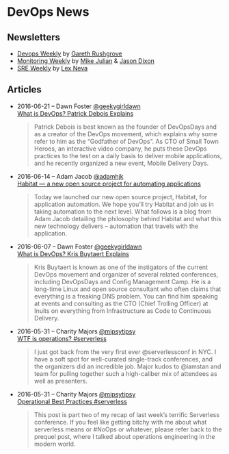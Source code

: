 DevOps News
===========

## Newsletters ##
- [Devops Weekly](http://www.devopsweekly.com/) by [Gareth Rushgrove](https://twitter.com/garethr)
- [Monitoring Weekly](http://weekly.monitoring.love/) by [Mike Julian](https://twitter.com/mike_julian) & [Jason Dixon](https://twitter.com/obfuscurity)
- [SRE Weekly](https://sreweekly.com/) by [Lex Neva](https://sreweekly.com/bio/)

## Articles ##

- 2016-06-21 – Dawn Foster [@geekygirldawn](https://twitter.com/geekygirldawn)  
  [What is DevOps? Patrick Debois Explains](https://www.linux.com/blog/what-devops-patrick-debois-explains)

  > Patrick Debois is best known as the founder of DevOpsDays and as a creator of the DevOps movement, which explains why some refer to him as the “Godfather of DevOps”. As CTO of Small Town Heroes, an interactive video company, he puts these DevOps practices to the test on a daily basis to deliver mobile applications, and he recently organized a new event, Mobile Delivery Days.

- 2016-06-14 – Adam Jacob [@adamhjk](https://twitter.com/adamhjk)  
  [Habitat — a new open source project for automating applications](https://www.chef.io/blog/2016/06/14/introducing-habitat/)

  > Today we launched our new open source project, Habitat, for application automation. We hope you’ll try Habitat and join us in taking automation to the next level. What follows is a blog from Adam Jacob detailing the philosophy behind Habitat and what this new technology delivers – automation that travels with the application.

- 2016-06-07 – Dawn Foster [@geekygirldawn](https://twitter.com/geekygirldawn)  
  [What is DevOps? Kris Buytaert Explains](https://www.linux.com/blog/what-devops-kris-buytaert-explains)

  > Kris Buytaert is known as one of the instigators of the current DevOps movement and organizer of several related conferences, including DevOpsDays and Config Management Camp. He is a long-time Linux and open source consultant who often claims that everything is a freaking DNS problem. You can find him speaking at events and consulting as the CTO (Chief Trolling Officer) at Inuits on everything from Infrastructure as Code to Continuous Delivery.

- 2016-05-31 – Charity Majors [@mipsytipsy](https://twitter.com/mipsytipsy)  
  [WTF is operations? #serverless](https://charity.wtf/2016/05/31/wtf-is-operations-serverless/)

  > I just got back from the very first ever @serverlessconf in NYC.  I have a soft spot for well-curated single-track conferences, and the organizers did an incredible job.  Major kudos to @iamstan and team for pulling together such a high-caliber mix of attendees as well as presenters.

- 2016-05-31 – Charity Majors [@mipsytipsy](https://twitter.com/mipsytipsy)  
  [Operational Best Practices #serverless](https://charity.wtf/2016/05/31/operational-best-practices-serverless/)

  > This post is part two of my recap of last week’s terrific Serverless conference.  If you feel like getting bitchy with me about what serverless means or #NoOps or whatever, please refer back to the prequel post, where I talked about operations engineering in the modern world.

